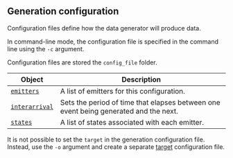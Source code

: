 ## Generation configuration

Configuration files define how the data generator will produce data.

In command-line mode, the configuration file is specified in the command line using the `-c` argument.

Configuration files are stored the `config_file` folder.

| Object | Description |
|---|---|
| [`emitters`](./config-emitters.md) | A list of emitters for this configuration. |
| [`interarrival`](./config-interarrival.md) | Sets the period of time that elapses between one event being generated and the next. |
| [`states`](./config-states.md) | A list of states associated with each emitter. |

It is not possible to set the `target` in the generation configuration file. Instead, use the `-o` argument and create a separate [target](#./target.md) configuration file.